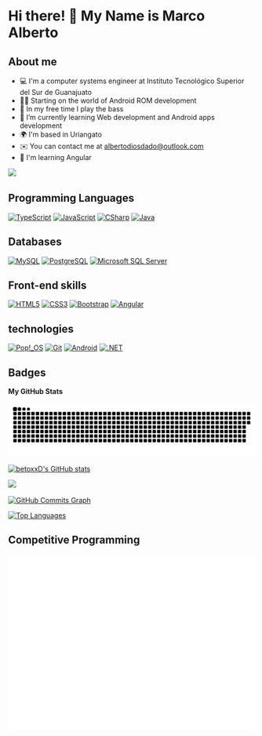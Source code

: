 # Hi there! 👋 My Name is Marco Alberto

## About me

*   💻 I'm a computer systems engineer at Instituto Tecnológico Superior del Sur de Guanajuato
*   👨‍💻 Starting on the world of Android ROM development
*   🎸 In my free time I play the bass
*   🌱 I’m currently learning Web development and Android apps development
*   🌍  I'm based in Uriangato
*   ✉️  You can contact me at [albertodiosdado@outlook.com](mailto:albertodiosdado@outlook.com)
*   🧠  I'm learning Angular

<a href="https://www.github.com/betoxxD" target="_blank" rel="noreferrer"><img
                  src="https://img.shields.io/github/followers/betoxxD?logo=github&style=for-the-badge&color=0891b2&labelColor=0f172a" /></a>

## Programming Languages

[<img alt="TypeScript" src="https://img.shields.io/badge/-TypeScript-007acc?style=flat-square&logo=typescript&logoColor=white" />](https://www.typescriptlang.org) [<img alt="JavaScript" src="https://img.shields.io/badge/-JavaScript-F7DF1E?style=flat-square&logo=javascript&logoColor=black" />](https://developer.mozilla.org/en-US/docs/Web/JavaScript) [<img alt="CSharp" src="https://img.shields.io/badge/-C sharp-239120?style=flat-square&logo=C Sharp&logoColor=white" />](https://docs.microsoft.com/en-us/dotnet/csharp/) [<img alt="Java" src="https://img.shields.io/badge/-Java-007396?style=flat-square&logo=Java&logoColor=white" />](https://www.java.com/) 

## Databases

[<img alt="MySQL" src="https://img.shields.io/badge/-MySQL-4479A1?style=flat-square&logo=MySQL&logoColor=white" />](https://www.mysql.com/) [<img alt="PostgreSQL" src="https://img.shields.io/badge/-PostgreSQL-4169E1?style=flat-square&logo=PostgreSQL&logoColor=white" />](https://www.postgresql.org/) [<img alt="Microsoft SQL Server" src="https://img.shields.io/badge/-Microsoft SQL Server-CC2927?style=flat-square&logo=Microsoft SQL Server&logoColor=white" />](https://www.microsoft.com/en-us/sql-server)

## Front-end skills

[<img alt="HTML5" src="https://img.shields.io/badge/-HTML5-E34F26?style=flat-square&logo=HTML5&logoColor=white" />](https://developer.mozilla.org/es/docs/Glossary/HTML5) [<img alt="CSS3" src="https://img.shields.io/badge/-CSS3-1572B6?style=flat-square&logo=CSS3&logoColor=white" />](https://developer.mozilla.org/es/docs/Web/CSS) [<img alt="Bootstrap" src="https://img.shields.io/badge/-Bootstrap-7952B3?style=flat-square&logo=Bootstrap&logoColor=white" />](https://getbootstrap.com/) [<img alt="Angular" src="https://img.shields.io/badge/-Angular-DD0031?style=flat-square&logo=Angular&logoColor=white" />](https://angular.io/)

## technologies

[<img alt="Pop!_OS" src="https://img.shields.io/badge/-Pop!_OS-48B9C7?style=flat-square&logo=Pop!_OS&logoColor=white" />](https://pop.system76.com/) [<img alt="Git" src="https://img.shields.io/badge/-Git-F05032?style=flat-square&logo=Git&logoColor=white" />](https://git-scm.com/) [<img alt="Android" src="https://img.shields.io/badge/-Android-3DDC84?style=flat-square&logo=Android&logoColor=white" />](https://www.android.com/) [<img alt=".NET" src="https://img.shields.io/badge/-.NET-512BD4?style=flat-square&logo=.NET&logoColor=white" />](https://dotnet.microsoft.com/)

## Badges

<b>My GitHub Stats</b>

<img src="https://raw.githubusercontent.com/betoxxD/betoxxD/output/snake.svg" alt="Snake animation" />

<a href="http://www.github.com/betoxxD"><img src="https://github-readme-stats.vercel.app/api?username=betoxxD&show_icons=true&hide=&count_private=true&title_color=0891b2&text_color=ffffff&icon_color=0891b2&bg_color=0f172a&hide_border=true&show_icons=true" alt="betoxxD's GitHub stats" /></a>

<a href="http://www.github.com/betoxxD"><img src="https://github-readme-streak-stats.herokuapp.com/?user=betoxxD&stroke=ffffff&background=0f172a&ring=0891b2&fire=0891b2&currStreakNum=ffffff&currStreakLabel=0891b2&sideNums=ffffff&sideLabels=ffffff&dates=ffffff&hide_border=true" /></a>

<a href="http://www.github.com/betoxxD"><img src="https://activity-graph.herokuapp.com/graph?username=betoxxD&bg_color=0f172a&color=ffffff&line=0891b2&point=ffffff&area_color=0f172a&area=true&hide_border=true&custom_title=GitHub%20Commits%20Graph" alt="GitHub Commits Graph" /></a>

<a href="https://github.com/betoxxD" align="left"><img src="https://github-readme-stats.vercel.app/api/top-langs/?username=betoxxD&langs_count=10&title_color=0891b2&text_color=ffffff&icon_color=0891b2&bg_color=0f172a&hide_border=true&locale=en&custom_title=Top%20%Languages" alt="Top Languages" /></a>


## Competitive Programming

<a href="https://codeforces.com/profile/betoxx"><img src="https://raw.githubusercontent.com/betoxxD/cf-stats/main/output/light_card.svg#gh-dark-mode-only" /></a>
